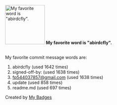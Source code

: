 <img src="https://github.com/my-badges/my-badges/blob/master/src/all-badges/favorite-word/favorite-word.png?raw=true" alt="My favorite word is &quot;abirdcfly&quot;." title="My favorite word is &quot;abirdcfly&quot;." width="128">
<strong>My favorite word is &quot;abirdcfly&quot;.</strong>
<br><br>

My favorite commit message words are:

1. abirdcfly (used 1642 times)
2. signed-off-by: (used 1638 times)
3. <fp544037857@gmail.com> (used 1638 times)
4. update (used 858 times)
5. readme.md (used 697 times)


Created by <a href="https://github.com/my-badges/my-badges">My Badges</a>